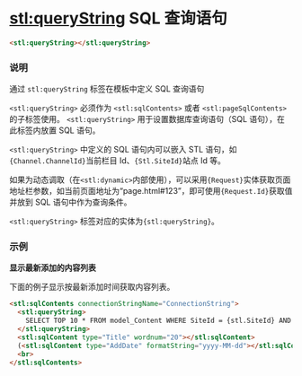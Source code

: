 # <stl:queryString> SQL 查询语句

```html
<stl:queryString></stl:queryString>
```

### 说明

通过 `stl:queryString` 标签在模板中定义 SQL 查询语句

`<stl:queryString>` 必须作为 `<stl:sqlContents>` 或者 `<stl:pageSqlContents>` 的子标签使用。 `<stl:queryString>` 用于设置数据库查询语句（SQL 语句），在此标签内放置 SQL 语句。

`<stl:queryString>` 中定义的 SQL 语句内可以嵌入 STL 语句，如`{Channel.ChannelId}`当前栏目 Id、`{Stl.SiteId}`站点 Id 等。

如果为动态调取（在`<stl:dynamic>`内部使用），可以采用`{Request}`实体获取页面地址栏参数，如当前页面地址为“page.html#123”，即可使用`{Request.Id}`获取值并放到 SQL 语句中作为查询条件。

`<stl:queryString>` 标签对应的实体为`{stl:queryString}`。

### 示例

**显示最新添加的内容列表**

下面的例子显示按最新添加时间获取内容列表。

```html
<stl:sqlContents connectionStringName="ConnectionString">
  <stl:queryString>
    SELECT TOP 10 * FROM model_Content WHERE SiteId = {stl.SiteId} AND ChannelId > 0 ORDER BY AddDate DESC
  </stl:queryString>
  <stl:sqlContent type="Title" wordnum="20"></stl:sqlContent>
  (<stl:sqlContent type="AddDate" formatString="yyyy-MM-dd"></stl:sqlContent>)
  <br>
</stl:sqlContents>
```
